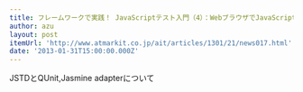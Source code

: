 ```yaml
---
title: フレームワークで実践！ JavaScriptテスト入門（4）：WebブラウザでJavaScriptをテストする「js-test-driver」とQUnit、Jasmineを連携してテストするには (1/4) - ＠IT
author: azu
layout: post
itemUrl: 'http://www.atmarkit.co.jp/ait/articles/1301/21/news017.html'
date: '2013-01-31T15:00:00.000Z'
---
```

JSTDとQUnit,Jasmine adapterについて
